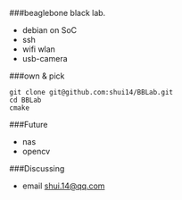 ###beaglebone black lab. 

 * debian on SoC
 * ssh
 * wifi wlan
 * usb-camera

###own & pick
```
git clone git@github.com:shui14/BBLab.git
cd BBLab
cmake
```

###Future
* nas
* opencv

###Discussing
* email <shui.14@qq.com>
